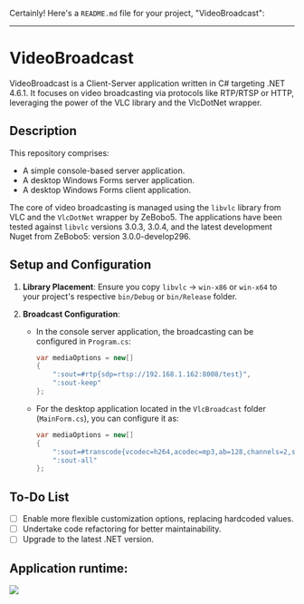 Certainly! Here's a `README.md` file for your project, "VideoBroadcast":

---
# VideoBroadcast

VideoBroadcast is a Client-Server application written in C# targeting .NET 4.6.1. It focuses on video broadcasting via protocols like RTP/RTSP or HTTP, leveraging the power of the VLC library and the VlcDotNet wrapper.

## Description
This repository comprises:

- A simple console-based server application.
- A desktop Windows Forms server application.
- A desktop Windows Forms client application.

The core of video broadcasting is managed using the `libvlc` library from VLC and the `VlcDotNet` wrapper by ZeBobo5. The applications have been tested against `libvlc` versions 3.0.3, 3.0.4, and the latest development Nuget from ZeBobo5: version 3.0.0-develop296.

## Setup and Configuration

1. **Library Placement**: Ensure you copy `libvlc` -> `win-x86` or `win-x64` to your project's respective `bin/Debug` or `bin/Release` folder.
   
2. **Broadcast Configuration**:
   - In the console server application, the broadcasting can be configured in `Program.cs`:
     ```csharp
     var mediaOptions = new[]
     {
         ":sout=#rtp{sdp=rtsp://192.168.1.162:8008/test}",
         ":sout-keep"
     };
     ```
   - For the desktop application located in the `VlcBroadcast` folder (`MainForm.cs`), you can configure it as:
     ```csharp
     var mediaOptions = new[]
     {
         ":sout=#transcode{vcodec=h264,acodec=mp3,ab=128,channels=2,samplerate=44100}:http{mux=ffmpeg{mux=flv},dst=:8080/}",
         ":sout-all"
     };
     ```

## To-Do List
- [ ] Enable more flexible customization options, replacing hardcoded values.
- [ ] Undertake code refactoring for better maintainability.
- [ ] Upgrade to the latest .NET version.

## Application runtime:


![](https://habrastorage.org/webt/ky/ws/63/kyws63umuabcf1bmpfptecllhxw.png)

